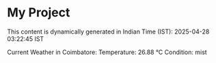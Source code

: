 # My Project

This content is dynamically generated in Indian Time (IST): 2025-04-28 03:22:45 IST


Current Weather in Coimbatore:
Temperature: 26.88 °C
Condition: mist

